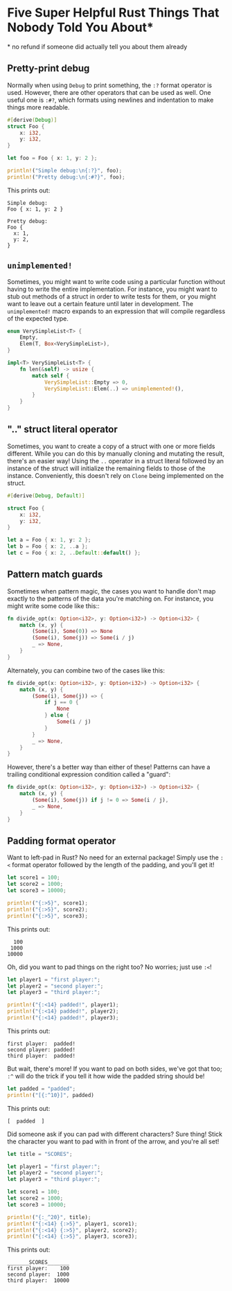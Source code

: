 # Five Super Helpful Rust Things That Nobody Told You About*

\* no refund if someone did actually tell you about them already

## Pretty-print debug

Normally when using `Debug` to print something, the `:?` format
operator is used. However, there are other operators that can be
used as well. One useful one is `:#?`, which formats using
newlines and indentation to make things more readable.

```rust
#[derive(Debug)]
struct Foo {
    x: i32,
    y: i32,
}

let foo = Foo { x: 1, y: 2 };

println!("Simple debug:\n{:?}", foo);
println!("Pretty debug:\n{:#?}", foo);
```

This prints out:

```
Simple debug: 
Foo { x: 1, y: 2 }

Pretty debug: 
Foo {
  x: 1,
  y: 2,
}
```

## `unimplemented!`

Sometimes, you might want to write code using a particular 
function without having to write the entire implementation. For
instance, you might want to stub out methods of a struct in
order to write tests for them, or you might want to leave out a
certain feature until later in development. The 
`unimplemented!` macro expands to an expression that will
compile regardless of the expected type.

```rust
enum VerySimpleList<T> {
    Empty,
    Elem(T, Box<VerySimpleList>),
}

impl<T> VerySimpleList<T> {
    fn len(&self) -> usize {
        match self {
            VerySimpleList::Empty => 0,
            VerySimpleList::Elem(..) => unimplemented!(),
        }
    }
}
```

## ".." struct literal operator

Sometimes, you want to create a copy of a struct with one or
more fields different. While you can do this by manually cloning
and mutating the result, there's an easier way! Using the `..`
operator in a struct literal followed by an instance of the
struct will initialize the remaining fields to those of the
instance. Conveniently, this doesn't rely on `Clone` being
implemented on the struct.

```rust
#[derive(Debug, Default)]

struct Foo {
    x: i32,
    y: i32,
}

let a = Foo { x: 1, y: 2 };
let b = Foo { x: 2, ..a };
let c = Foo { x: 2, ..Default::default() };
```

## Pattern match guards

Sometimes when pattern magic, the cases you want to handle
don't map exactly to the patterns of the data you're matching
on. For instance, you might write some code like this::

```rust
fn divide_opt(x: Option<i32>, y: Option<i32>) -> Option<i32> {
    match (x, y) {
        (Some(i), Some(0)) => None
        (Some(i), Some(j)) => Some(i / j)
	    _ => None,
    }
}
```

Alternately, you can combine two of the cases like this:

```rust
fn divide_opt(x: Option<i32>, y: Option<i32>) -> Option<i32> {
    match (x, y) {
        (Some(i), Some(j)) => {
            if j == 0 {
                None
            } else {
                Some(i / j)
            }
        }
	    _ => None,
    }
}
```

However, there's a better way than either of these! Patterns can
have a trailing conditional expression condition called a
"guard":


```rust
fn divide_opt(x: Option<i32>, y: Option<i32>) -> Option<i32> {
    match (x, y) {
        (Some(i), Some(j)) if j != 0 => Some(i / j),
	    _ => None,
    }
}
```

## Padding format operator

Want to left-pad in Rust? No need for an external package!
Simply use the `:<` format operator followed by the length of
the padding, and you'll get it!

```rust
let score1 = 100;
let score2 = 1000;
let score3 = 10000;

println!("{:>5}", score1);
println!("{:>5}", score2);
println!("{:>5}", score3);
```

This prints out:

```
  100
 1000
10000
```


Oh, did you want to pad things on the right too? No worries;
just use `:<`!

```rust
let player1 = "first player:";
let player2 = "second player:";
let player3 = "third player:";

println!("{:<14} padded!", player1); 
println!("{:<14} padded!", player2); 
println!("{:<14} padded!", player3); 
```

This prints out:

```
first player:  padded!
second player: padded!
third player:  padded!
```

But wait, there's more! If you want to pad on both sides, we've got
that too; `:^` will do the trick if you tell it how wide the 
padded string should be!

```rust
let padded = "padded";
println!("[{:^10}]", padded)
```

This prints out:

```
[  padded  ]
```

Did someone ask if you can pad with different characters? Sure
thing! Stick the character you want to pad with in front of the
arrow, and you're all set!

```rust
let title = "SCORES";

let player1 = "first player:";
let player2 = "second player:";
let player3 = "third player:";

let score1 = 100;
let score2 = 1000;
let score3 = 10000;

println!("{:_^20}", title);
println!("{:<14} {:>5}", player1, score1);
println!("{:<14} {:>5}", player2, score2);
println!("{:<14} {:>5}", player3, score3);
```

This prints out:

```
_______SCORES_______
first player:    100
second player:  1000
third player:  10000
```

